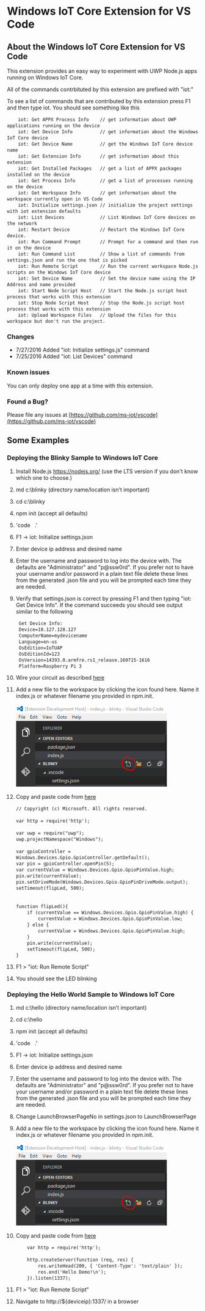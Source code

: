 # Windows IoT Core Extension for VS Code
## About the Windows IoT Core Extension for VS Code
This extension provides an easy way to experiment with UWP Node.js apps running on Windows IoT Core.

All of the commands contrbituted by this extension are prefixed with "iot:" 

To see a list of commands that are contributed by this extension press F1 and then type iot.  You should see something like this

        iot: Get APPX Process Info    // get information about UWP applications running on the device
        iot: Get Device Info          // get information about the Windows IoT Core device
        iot: Get Device Name          // get the Windows IoT Core device name
        iot: Get Extension Info       // get information about this extension
        iot: Get Installed Packages   // get a list of APPX packages installed on the device
        iot: Get Process Info         // get a list of processes running on the device
        iot: Get Workspace Info       // get information about the workspace currently open in VS Code
        iot: Initialize settings.json // initialize the project settings with iot extension defaults
        iot: List Devices             // List Windows IoT Core devices on the network
        iot: Restart Device           // Restart the Windows IoT Core device.
        iot: Run Command Prompt       // Prompt for a command and then run it on the device
        iot: Run Command List         // Show a list of commands from settings.json and run the one that is picked
        iot: Run Remote Script        // Run the current workspace Node.js scripts on the Windows IoT Core device 
        iot: Set Device Name          // Set the device name using the IP Address and name provided
        iot: Start Node Script Host   // Start the Node.js script host process that works with this extension
        iot: Stop Node Script Host    // Stop the Node.js script host process that works with this extension
        iot: Upload Workspace Files   // Upload the files for this workspace but don't run the project.

### Changes
* 7/27/2016 Added "iot: Initialize settings.js" command
* 7/25/2016 Added "iot: List Devices" command

### Known issues
You can only deploy one app at a time with this extension.

### Found a Bug?
Please file any issues at [https://github.com/ms-iot/vscode](https://github.com/ms-iot/vscode)

## Some Examples
### Deploying the Blinky Sample to Windows IoT Core
1. Install Node.js https://nodejs.org/ (use the LTS version if you don't know which one to choose.)
1. md c:\blinky (directory name/location isn’t important)
1. cd c:\blinky
1. npm init (accept all defaults)
1. 'code &nbsp; .'
1. F1 -> iot: Initialize settings.json
1. Enter device ip address and desired name
1. Enter the username and password to log into the device with. The defaults are "Administrator" and "p@ssw0rd".  If you prefer not to have your username and/or password in a plain text file delete these lines from the generated .json file and you will be prompted each time they are needed.
1. Verify that settings.json is correct by pressing F1 and then typing "iot: Get Device Info".  If the command succeeds you should see output similar to the following

        Get Device Info:
        Device=10.127.128.127
        ComputerName=mydevicename
        Language=en-us
        OsEdition=IoTUAP
        OsEditionId=123
        OsVersion=14393.0.armfre.rs1_release.160715-1616
        Platform=Raspberry Pi 3

1. Wire your circuit as described [here](https://developer.microsoft.com/en-us/windows/iot/win10/samples/blinky)
1. Add a new file to the workspace by clicking the icon found here. Name it index.js or whatever filename you provided in npm.init.

    ![NewFile](images/NewFile.png)

1. Copy and paste code from [here](https://github.com/ms-iot/samples/blob/develop/BlinkyHeadless/node.js/NodeJsBlinky/server.js)

    ```   
    // Copyright (c) Microsoft. All rights reserved.

    var http = require('http');

    var uwp = require("uwp");
    uwp.projectNamespace("Windows");

    var gpioController = Windows.Devices.Gpio.GpioController.getDefault();
    var pin = gpioController.openPin(5);
    var currentValue = Windows.Devices.Gpio.GpioPinValue.high;
    pin.write(currentValue);
    pin.setDriveMode(Windows.Devices.Gpio.GpioPinDriveMode.output);
    setTimeout(flipLed, 500);


    function flipLed(){
        if (currentValue == Windows.Devices.Gpio.GpioPinValue.high) {
            currentValue = Windows.Devices.Gpio.GpioPinValue.low;
        } else {
            currentValue = Windows.Devices.Gpio.GpioPinValue.high;
        }
        pin.write(currentValue);
        setTimeout(flipLed, 500);
    }
    ```

1. F1 > "iot: Run Remote Script"
1. You should see the LED blinking

### Deploying the Hello World Sample to Windows IoT Core
1. md c:\hello (directory name/location isn’t important)
1. cd c:\hello
1. npm init (accept all defaults)
1. 'code &nbsp; .'
1. F1 -> iot: Initialize settings.json
1. Enter device ip address and desired name
1. Enter the username and password to log into the device with. The defaults are "Administrator" and "p@ssw0rd".  If you prefer not to have your username and/or password in a plain text file delete these lines from the generated .json file and you will be prompted each time they are needed.
1. Change LaunchBrowserPageNo in settings.json to LaunchBrowserPage
1. Add a new file to the workspace by clicking the icon found here. Name it index.js or whatever filename you provided in npm.init.

    ![NewFile](images/NewFile.png)

1. Copy and paste code from [here](https://github.com/ms-iot/samples/blob/develop/BlinkyHeadless/node.js/NodeJsBlinky/server.js)
    ```   
        var http = require('http');
        
        http.createServer(function (req, res) {
            res.writeHead(200, { 'Content-Type': 'text/plain' });
            res.end('Hello Demo!\n');
        }).listen(1337);
    ```

1. F1 > "iot: Run Remote Script"
1. Navigate to http://${deviceip}:1337/ in a browser
